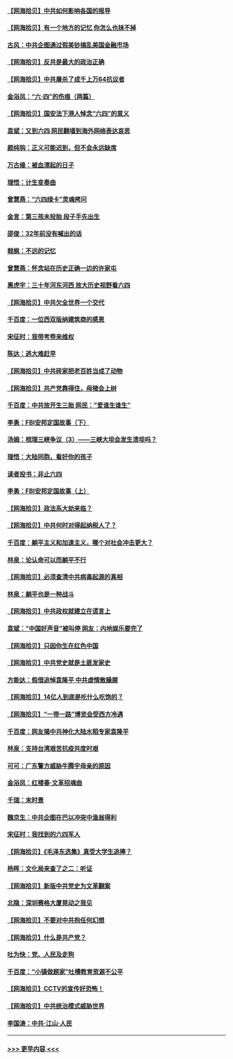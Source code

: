 #### [【网海拾贝】中共如何影响各国的报导](../pages/nsc993/n13012599.md?t=06110201) 
#### [【网海拾贝】有一个地方的记忆 你怎么也抹不掉](../pages/nsc993/n13009802.md?t=06110201) 
#### [古风：中共企图通过假美钞搞乱美国金融市场](../pages/nsc993/n13009626.md?t=06110201) 
#### [【网海拾贝】反共是最大的政治正确](../pages/nsc993/n13007051.md?t=06110201) 
#### [【网海拾贝】中共屠杀了成千上万64抗议者](../pages/nsc993/n13002713.md?t=06110201) 
#### [金浴凤：“六·四”的伤痕（两篇）](../pages/nsc993/n13001719.md?t=06110201) 
#### [【网海拾贝】国安法下港人悼念“六四”的意义](../pages/nsc993/n13001039.md?t=06110201) 
#### [袁斌：又到六四 网民翻墙到海外网络表达哀思](../pages/nsc993/n13000995.md?t=06110201) 
#### [颜纯钩：正义可能迟到，但不会永远缺席](../pages/nsc993/n13000920.md?t=06110201) 
#### [万古缘：被血漂起的日子](../pages/nsc993/n13000914.md?t=06110201) 
#### [理悟：计生变奏曲](../pages/nsc993/n13000414.md?t=06110201) 
#### [曾慧燕：“六四绿卡”灵魂拷问](../pages/nsc993/n13000277.md?t=06110201) 
#### [金言：第三孩未投胎 段子手先出生](../pages/nsc993/n13000215.md?t=06110201) 
#### [邵俊：32年前没有喊出的话](../pages/nsc993/n13000181.md?t=06110201) 
#### [戟枫：不远的记忆](../pages/nsc993/n13000121.md?t=06110201) 
#### [曾慧燕：怀念站在历史正确一边的许家屯](../pages/nsc993/n13000073.md?t=06110201) 
#### [惠虎宇：三十年河东河西 放大历史视野看六四](../pages/nsc993/n13000018.md?t=06110201) 
#### [【网海拾贝】中共欠全世界一个交代](../pages/nsc993/n12998706.md?t=06110201) 
#### [千百度：一位西双版纳建筑商的感恩](../pages/nsc993/n12998487.md?t=06110201) 
#### [宋征时：我带考卷来维权](../pages/nsc993/n12994088.md?t=06110201) 
#### [陈达：逃大难赶早](../pages/nsc993/n12993569.md?t=06110201) 
#### [【网海拾贝】中共砖家把老百姓当成了动物](../pages/nsc993/n12993483.md?t=06110201) 
#### [【网海拾贝】共产党靠得住，母猪会上树](../pages/nsc993/n12990730.md?t=06110201) 
#### [千百度：中共放开生三胎 网民：“爱谁生谁生”](../pages/nsc993/n12990644.md?t=06110201) 
#### [李勇：FBI安邦定国故事（下）](../pages/nsc993/n12987854.md?t=06110201) 
#### [汤姆：梳理三峡争议（3）——三峡大坝会发生溃坝吗？](../pages/nsc993/n12989806.md?t=06110201) 
#### [理悟：大陆同胞，看好你的孩子](../pages/nsc993/n12989778.md?t=06110201) 
#### [读者投书：非止六四](../pages/nsc993/n12989673.md?t=06110201) 
#### [李勇：FBI安邦定国故事（上）](../pages/nsc993/n12987749.md?t=06110201) 
#### [【网海拾贝】政法系大劫来临？](../pages/nsc993/n12987596.md?t=06110201) 
#### [【网海拾贝】中共何时对得起纳税人了？](../pages/nsc993/n12985578.md?t=06110201) 
#### [千百度：躺平主义和加速主义，哪个对社会冲击更大？](../pages/nsc993/n12985512.md?t=06110201) 
#### [林泉：论认命可以而躺平不行](../pages/nsc993/n12985505.md?t=06110201) 
#### [【网海拾贝】必须查清中共病毒起源的真相](../pages/nsc993/n12984276.md?t=06110201) 
#### [林泉：躺平也是一种战斗](../pages/nsc993/n12984194.md?t=06110201) 
#### [【网海拾贝】中共政权就建立在谎言上](../pages/nsc993/n12981880.md?t=06110201) 
#### [袁斌：“中国好声音”被叫停 网友：内地娱乐要完了](../pages/nsc993/n12981826.md?t=06110201) 
#### [【网海拾贝】只因你生在红色中国](../pages/nsc993/n12979096.md?t=06110201) 
#### [【网海拾贝】中共党史就是土匪发家史](../pages/nsc993/n12976478.md?t=06110201) 
#### [方能达：假借追悼袁隆平 中共虚情散臊腥](../pages/nsc993/n12976396.md?t=06110201) 
#### [【网海拾贝】14亿人到底是吃什么吃饱的？](../pages/nsc993/n12974125.md?t=06110201) 
#### [【网海拾贝】“一带一路”博览会受西方冷遇](../pages/nsc993/n12971787.md?t=06110201) 
#### [千百度：网友揭中共神化大陆水稻专家袁隆平](../pages/nsc993/n12971733.md?t=06110201) 
#### [林泉：支持台湾艰苦抗疫共度时艰](../pages/nsc993/n12971350.md?t=06110201) 
#### [可可：广东警方威胁牛腾宇母亲的原因](../pages/nsc993/n12971100.md?t=06110201) 
#### [金浴凤：红楼春·文革招魂曲](../pages/nsc993/n12970354.md?t=06110201) 
#### [千瑞：末时景](../pages/nsc993/n12970337.md?t=06110201) 
#### [魏京生：中共企图在巴以冲突中渔翁得利](../pages/nsc993/n12970286.md?t=06110201) 
#### [宋征时：我找到的六四军人](../pages/nsc993/n12970213.md?t=06110201) 
#### [【网海拾贝】《毛泽东选集》真受大学生追捧？](../pages/nsc993/n12968779.md?t=06110201) 
#### [杨晖：文化局来查了之二：听证](../pages/nsc993/n12966528.md?t=06110201) 
#### [【网海拾贝】新版中共党史为文革翻案](../pages/nsc993/n12967526.md?t=06110201) 
#### [北隐：深圳赛格大厦晃动之我见](../pages/nsc993/n12967393.md?t=06110201) 
#### [【网海拾贝】不要对中共抱任何幻想](../pages/nsc993/n12965222.md?t=06110201) 
#### [【网海拾贝】什么是共产党？](../pages/nsc993/n12962781.md?t=06110201) 
#### [吐为快：党、人民及走狗](../pages/nsc993/n12962747.md?t=06110201) 
#### [千百度：“小镇做题家”吐槽教育资源不公平](../pages/nsc993/n12962705.md?t=06110201) 
#### [【网海拾贝】CCTV的宣传好恐怖！](../pages/nsc993/n12959984.md?t=06110201) 
#### [【网海拾贝】中共统治模式威胁世界](../pages/nsc993/n12957622.md?t=06110201) 
#### [李国涛：中共‧江山‧人民](../pages/nsc993/n12957502.md?t=06110201) 

----
#### [ >>> 更早内容 <<< ](../indexes/nsc993-earlier.md)
